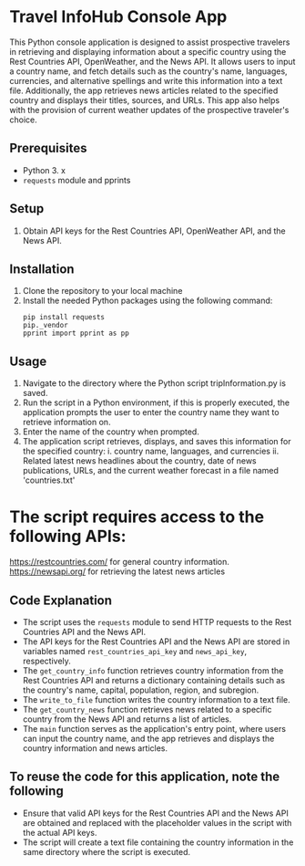 # Travel InfoHub Console App

This Python console application is designed to assist prospective travelers in retrieving and displaying information about a specific country using the Rest Countries API, OpenWeather, and the News API. It allows users to input a country name, and fetch details such as the country's name, languages, currencies, and alternative spellings and write this information into a text file. Additionally, the app retrieves news articles related to the specified country and displays their titles, sources, and URLs. This app also helps with the provision of current weather updates of the prospective traveler's choice.

## Prerequisites
- Python 3. x
- `requests` module and pprints

## Setup
1. Obtain API keys for the Rest Countries API, OpenWeather API, and the News API.
## Installation
1. Clone the repository to your local machine
2. Install the needed Python packages using the following command: 
   ```
   pip install requests 
   pip._vendor
   pprint import pprint as pp
   ```

## Usage
1. Navigate to the directory where the Python script tripInformation.py is saved.
2. Run the script in a Python environment, if this is properly executed, the application prompts the user to enter the country name they want to retrieve information on.
3. Enter the name of the country when prompted.
4. The application script retrieves, displays, and saves this information for the specified country:
    i. country name, languages, and currencies
   ii. Related latest news headlines about the country, date of news publications, URLs, and the current weather forecast in a file named 'countries.txt'

# The script requires access to the following APIs:
https://restcountries.com/ for general country information.
https://newsapi.org/ for retrieving the latest news articles

## Code Explanation
- The script uses the `requests` module to send HTTP requests to the Rest Countries API and the News API.
- The API keys for the Rest Countries API and the News API are stored in variables named `rest_countries_api_key` and `news_api_key`, respectively.
- The `get_country_info` function retrieves country information from the Rest Countries API and returns a dictionary containing details such as the country's name, capital, population, region, and subregion.
- The `write_to_file` function writes the country information to a text file.
- The `get_country_news` function retrieves news related to a specific country from the News API and returns a list of articles.
- The `main` function serves as the application's entry point, where users can input the country name, and the app retrieves and displays the country information and news articles.

## To reuse the code for this application, note the following 
- Ensure that valid API keys for the Rest Countries API and the News API are obtained and replaced with the placeholder values in the script with the actual API keys.
- The script will create a text file containing the country information in the same directory where the script is executed.





